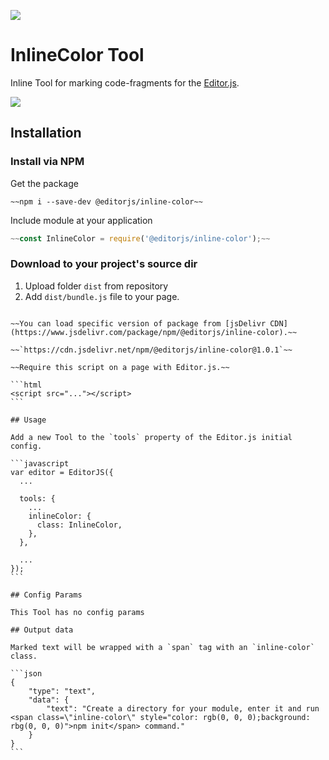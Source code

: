![](https://badgen.net/badge/Editor.js/v2.0/blue)

# InlineColor Tool

Inline Tool for marking code-fragments for the [Editor.js](https://ifmo.su/editor).

![](assets/example.gif)

## Installation

### Install via NPM

Get the package

```shell
~~npm i --save-dev @editorjs/inline-color~~
```

Include module at your application

```javascript
~~const InlineColor = require('@editorjs/inline-color');~~
```

### Download to your project's source dir

1. Upload folder `dist` from repository
2. Add `dist/bundle.js` file to your page.

````### Load from CDN~~

~~You can load specific version of package from [jsDelivr CDN](https://www.jsdelivr.com/package/npm/@editorjs/inline-color).~~

~~`https://cdn.jsdelivr.net/npm/@editorjs/inline-color@1.0.1`~~

~~Require this script on a page with Editor.js.~~

```html
<script src="..."></script>
```

## Usage

Add a new Tool to the `tools` property of the Editor.js initial config.

```javascript
var editor = EditorJS({
  ...

  tools: {
    ...
    inlineColor: {
      class: InlineColor,
    },
  },

  ...
});
```

## Config Params

This Tool has no config params

## Output data

Marked text will be wrapped with a `span` tag with an `inline-color` class.

```json
{
	"type": "text",
	"data": {
		"text": "Create a directory for your module, enter it and run <span class=\"inline-color\" style="color: rgb(0, 0, 0);background: rbg(0, 0, 0)">npm init</span> command."
	}
}
```
````
